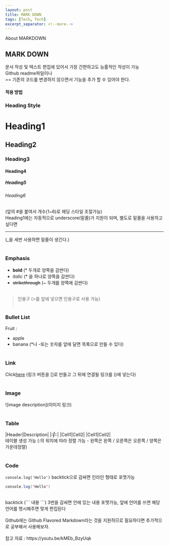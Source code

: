 ```yaml
---
layout: post
title: MARK DOWN
tags: [Tech, Tech]
excerpt_separator: <!--more-->
---
```


About MARKDOWN
<!--more-->
## MARK DOWN
문서 작성 및 텍스트 편집에 있어서 가장 간편하고도 능률적인 작성이 가능<br>
Github readme파일이나 <br>
== 기존의 코드를 변경하지 않으면서 기능을 추가 할 수 있어야 한다.<br>

#### 적용 방법

### Heading Style
# Heading1
## Heading2
### Heading3
#### Heading4
##### Heading5
###### Heading6
(앞의 #을 붙여서 개수(1~6)로 헤딩 스타일 조절가능)
<br>
Heading1에는 자동적으로 underscore(밑줄)가 지원이 되며, 별도로 밑줄을 사용하고 싶다면
<br>
___
(_을 세번 사용하면 밑줄이 생긴다.)
<br><br>

### Emphasis   
- **bold** (* 두개로 양쪽을 감싼다)
- *italic* (* 을 하나로 양쪽을 감싼다)
- ~~strikethrough~~ (~ 두개를 양쪽에 감싼다)
<br><br>
> 인용구
(>를 앞에 넣으면 인용구로 사용 가능)
<br><br>
### Bullet List
Fruit :
* apple
* banana
(*나 -또는 숫자를 앞에 달면 목록으로 만들 수 있다)
<br><br>
### Link
Click[here](https://www.naver.com)
(링크 버튼을 []로 만들고 그 뒤에 연결될 링크를 ()에 넣는다)
<br><br>
### Image
![image description](이미지 링크)
<br><br>
### Table
|Header|Description|
|___:|:___:|
|Cell1|Cell2|
|Cell1|Cell2|
<br>
테이블 생성 가능
(:의 위치에 따라 정렬 가능 - 왼쪽은 왼쪽 / 오른쪽은 오른쪽 / 양쪽은 가운데정렬)
<br><br>
### Code
`console.log('Hello')`
backtick으로 감싸면 인라인 형태로 포맷가능
<br>
```java
console.log('Hello')
```
<br>
backtick (``` 내용 ```) 3번을 감싸면 안에 있는 내용 포맷가능, 앞에 언어를 쓰면 해당 언어를 명시해주면 맞게 편집된다
<br><br>
Github에는 Github Flavored Markdown라는 것을 지원하므로 필요하다면 추가적으로 공부해서 사용해보자.
<br><br>
참고 자료 : https://youtu.be/kMEb_BzyUqk
